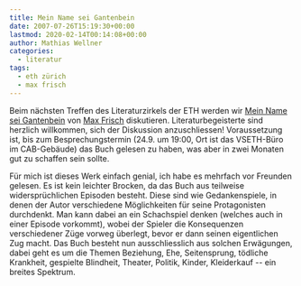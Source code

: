 ```yaml
---
title: Mein Name sei Gantenbein
date: 2007-07-26T15:19:30+00:00
lastmod: 2020-02-14T00:14:08+00:00
author: Mathias Wellner
categories:
  - literatur
tags:
  - eth zürich
  - max frisch
---
```

Beim nächsten Treffen des Literaturzirkels der ETH werden wir [Mein Name sei Gantenbein](http://de.wikipedia.org/wiki/Mein_Name_sei_Gantenbein) von [Max Frisch](http://de.wikipedia.org/wiki/Max_Frisch) diskutieren. Literaturbegeisterte sind herzlich willkommen, sich der Diskussion anzuschliessen! Voraussetzung ist, bis zum Besprechungstermin (24.9. um 19:00, Ort ist das VSETH-Büro im CAB-Gebäude) das Buch gelesen zu haben, was aber in zwei Monaten gut zu schaffen sein sollte.
<!--more-->

Für mich ist dieses Werk einfach genial, ich habe es mehrfach vor Freunden gelesen. Es ist kein leichter Brocken, da das Buch aus teilweise widersprüchlichen Episoden besteht. Diese sind wie Gedankenspiele, in denen der Autor verschiedene Möglichkeiten für seine Protagonisten durchdenkt. Man kann dabei an ein Schachspiel denken (welches auch in einer Episode vorkommt), wobei der Spieler die Konsequenzen verschiedener Züge vorweg überlegt, bevor er dann seinen eigentlichen Zug macht. Das Buch besteht nun ausschliesslich aus solchen Erwägungen, dabei geht es um die Themen Beziehung, Ehe, Seitensprung, tödliche Krankheit, gespielte Blindheit, Theater, Politik, Kinder, Kleiderkauf -- ein breites Spektrum.